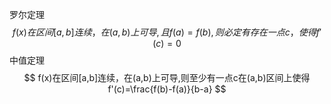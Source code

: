 罗尔定理
$$
f(x)在区间[a,b]连续，在(a,b)上可导,且f(a)=f(b),则必定有存在一点c，使得
f'(c) = 0
$$
中值定理
$$
f(x)在区间[a,b]连续，在(a,b)上可导,则至少有一点c在(a,b)区间上使得f'(c)=\frac{f(b)-f(a)}{b-a}
$$
